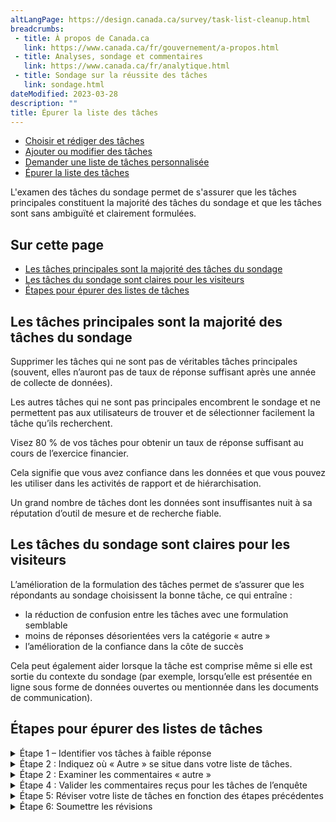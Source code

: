 ```yaml
---
altLangPage: https://design.canada.ca/survey/task-list-cleanup.html
breadcrumbs:
 - title: À propos de Canada.ca
   link: https://www.canada.ca/fr/gouvernement/a-propos.html
 - title: Analyses, sondage et commentaires
   link: https://www.canada.ca/fr/analytique.html
 - title: Sondage sur la réussite des tâches
   link: sondage.html
dateModified: 2023-03-28
description: ""
title: Épurer la liste des tâches
---
```


<div class="gc-stp-stp">
	<div class="row">
		<ul class="toc lst-spcd col-md-12">
			<li class="col-md-4 col-sm-6"><a class="list-group-item" href="rediger-taches.html">Choisir et rédiger des tâches</a></li>
			<li class="col-md-4 col-sm-6"><a class="list-group-item" href="modifier-taches.html">Ajouter ou modifier des tâches</a></li>
			<li class="col-md-4 col-sm-6"><a class="list-group-item" href="liste-personnalisee.html">Demander une liste de tâches personnalisée</a></li>
			<li class="col-md-4 col-sm-6"><a class="list-group-item active" href="epurer-taches.html">Épurer la liste des tâches</a></li>
        </ul>
	</div>
</div>

L'examen des tâches du sondage permet de s'assurer que les tâches principales constituent la majorité des tâches du sondage et que les tâches sont sans ambiguïté et clairement formulées.

## Sur cette page

* [Les tâches principales sont la majorité des tâches du sondage](#les-tâches-principales-sont-la-majorité-des-tâches-du-sondage)
* [Les tâches du sondage sont claires pour les visiteurs](#les-tâches-du-sondage-sont-claires-pour-les-visiteurs)
* [Étapes pour épurer des listes de tâches](#étapes-pour-épurer-des-listes-de-tâches)

## Les tâches principales sont la majorité des tâches du sondage

Supprimer les tâches qui ne sont pas de véritables tâches principales (souvent, elles n’auront pas de taux de réponse suffisant après une année de collecte de données).

Les autres tâches qui ne sont pas principales encombrent le sondage et ne permettent pas aux utilisateurs de trouver et de sélectionner facilement la tâche qu’ils recherchent.

Visez 80 % de vos tâches pour obtenir un taux de réponse suffisant au cours de l’exercice financier.

Cela signifie que vous avez confiance dans les données et que vous pouvez les utiliser dans les activités de rapport et de hiérarchisation.

Un grand nombre de tâches dont les données sont insuffisantes nuit à sa réputation d’outil de mesure et de recherche fiable.

## Les tâches du sondage sont claires pour les visiteurs

L’amélioration de la formulation des tâches permet de s’assurer que les répondants au sondage choisissent la bonne tâche, ce qui entraîne :

* la réduction de confusion entre les tâches avec une formulation semblable
* moins de réponses désorientées vers la catégorie « autre »
* l’amélioration de la confiance dans la côte de succès

Cela peut également aider lorsque la tâche est comprise même si elle est sortie du contexte du sondage (par exemple, lorsqu’elle est présentée en ligne sous forme de données ouvertes ou mentionnée dans les documents de communication).

## Étapes pour épurer des listes de tâches

<details>
    <summary><span id="etape1" class="h3">Étape 1 – Identifier vos tâches à faible réponse</span></summary>
    <p>Les tâches qui n’atteignent pas 100 réponses par année peuvent simplement être supprimées, fusionnées dans une autre tâche ou alors leur étiquette peut être améliorée.</p>
    <p>Vous remarquerez peut-être que les priorités ministérielles ne correspondent pas toujours à ce que les gens vont faire sur le site.</p>
    <p>Vous devrez peut-être trouver d’autres façons de mesurer les priorités ministérielles qui ne sont pas (encore) considérées comme tâches principales des utilisateurs.</p>
    <h4>Comment le faire</h4>
    <ol>
        <li>Vérifiez vos taux de réponse.</li>
        <li>Identifier les tâches ayant moins de 100 réponses.</li>
    </ol>
    <h4>Résultats de cette étape</h4>
    <ol>
        <li>Avoir une liste de tâches à faible réponse.</li>
        <li>Avoir une liste provisoire de tâches à supprimer OU décider si vous devez recueillir des réponses supplémentaires pour avoir suffisamment de données.
            <ul>
                <li>Exemple&nbsp;: Si vous avez une tâche saisonnière ou ponctuelle, vous pouvez envisager d’augmenter le taux d’invitation pendant certaines périodes. </li>
            </ul>
        </li>
    </ol>
</details>

<details>
    <summary><span id="etape2" class="h3">Étape 2&nbsp;: Indiquez où «&nbsp;Autre&nbsp;» se situe dans votre liste de tâches.</span>
    </summary>
    <p>Déterminez si «&nbsp;Autre&nbsp;» est l’une des 3 tâches principales de votre liste de tâches. Si tel est le cas, il s’agit d’un bon indicateur&nbsp;:</p>
    <ul>
        <li>qu’il y a actuellement manque des tâches dans votre liste de tâches ou;</li>
        <li>que les gens sélectionnent «&nbsp;autre&nbsp;» lorsque la formulation de la tâche n’est pas claire.</li>
    </ul>
    <h4>Comment le faire</h4>
    <p>Utilisez Adobe Analytics ou le dernier rapport cumulatif TSS pour déterminer où «&nbsp;Autre&nbsp;» se classe dans votre liste de tâches.</p>
    <h4>Résultats de cette étape</h4>
    <p>Comprenez si votre liste de tâches fonctionne pour les utilisateurs ayant les bonnes tâches principales – où «&nbsp;Autre&nbsp;» n’est pas l’une de vos 3 tâches principales.</p>
    <p>À l’aide des renseignements que vous avez recueillis aux étapes 1 et 2, vous saurez maintenant&nbsp;:</p>
    <ul>
        <li>les tâches à faible réponse (tâches potentielles à supprimer de votre liste de tâches);</li>
        <li>si les réponses à «&nbsp;Autre&nbsp;» désorientent les réponses des tâches de votre liste.</li>    
    </ul>
</details>

<details>
    <summary><span id="etape3" class="h3">Étape 2&nbsp;: Examiner les commentaires «&nbsp;autre&nbsp;»</span></summary>
    <p>La lecture des commentaires saisit comme «&nbsp;Autre – la raison de ma visite ne figure pas sur cette liste&nbsp;» peut vous aider à comprendre&nbsp;:</p>
    <ul>
        <li>les tâches qui peuvent manquer dans votre liste de tâches;</li>
        <li>pourquoi les gens choisissent «&nbsp;Autre&nbsp;» (comme étant la formulation de la tâche qui n’est pas claire).</li>
    </ul>
    <h4>Comment le faire</h4>
    <ul>
        <li>Téléchargez les réponses au sondage avec commentaires à partir du visualiseur de commentaires.</li>
        <li>Filtrez vos commentaires pour isoler les commentaires saisis comme tâche&nbsp;: «&nbsp;Autre&nbsp;»</li>
        <li>Lisez les autres commentaires et catégorisez les commentaires en tâches.
        Un générateur de nuage de mots peut également vous aider à identifier les mots clés dans vos «&nbsp;Autres&nbsp;» commentaires pour vous donner une idée rapide des types de tâches que les gens saisissent.</li>
    </ul>
    <h4>Résultats de cette étape</h4>
    <ol>
        <li>déterminez s’il y a des lacunes dans votre liste de tâches et rédigez de nouvelles tâches à ajouter au sondage </li>
        <li>déterminez si les tâches existantes de votre liste doivent être formulées plus clairement</li>
        <li>recueillir des données pour fusionner ou supprimer les tâches à faible réponse de votre enquête</li>
    </ol>
</details>

<details>
    <summary><span id="etape4" class="h3">Étape 4&nbsp;: Valider les commentaires reçus pour les tâches de l’enquête</span></summary>
    <p>Lisez les commentaires écrits et indiquez si le commentaire ne correspond pas à la tâche sélectionnée. Il s’agit d’un bon indicateur lorsque la tâche n’est pas claire ou attire trop de réponses n’ayant aucun rapport.</p>
    <h4>Comment le faire</h4>
    <p>Utilisez les réponses au sondage que vous avez téléchargées à l’étape 3 à partir du visualiseur de commentaires.</p>
    <p>Les petits ministères peuvent être en mesure d’examiner tous les commentaires saisis pour leurs tâches, mais les grands ministères qui ont un volume élevé de commentaires peuvent choisir de travailler avec un échantillon plus petit de leurs commentaires les plus récents.</p>
    <h4>Résultats de cette étape</h4>
    <ol>
        <li>déterminez si les utilisateurs sélectionnent la mauvaise tâche – cela peut se produire lorsqu’il y a des tâches formulées de la même façon</li>
        <li>réviser les étiquettes de tâches problématiques</li>  
    </ol>
</details>

<details>
    <summary><span id="etape5" class="h3">Étape 5: Réviser votre liste de tâches en fonction des étapes précédentes</span></summary>
    <p>Les tâches fonctionnent mieux lorsqu’elles sont spécifiques, ne se chevauchent pas et sont rédigées en langage simple. Utilisez vos résultats des étapes précédentes pour réviser vos listes de tâches.</p>
    <p><a href="rediger-taches.html">Conseils sur le choix et la rédaction des tâches</a></p>
    <h4>Résultat de cette étape</h4>
    <p>Une liste finalisée des tâches mises à jour qui sont prêtes à être traduites et ensuite soumises à l’éditeur principal. </p>
</details>

<details>
    <summary><span id="etape6" class="h3">Étape 6: Soumettre les révisions </span></summary>
    <p> Les institutions peuvent demander des modifications à la liste des tâches à l’éditeur principal.</p>
    <p>Les mises à jour de la liste des tâches sont compilées et mises en œuvre mensuellement.</p>
    <p><a href="modifier-taches.html">Comment demander des changements</a></p>
</details>
